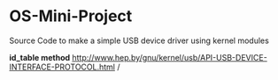 # OS-Mini-Project
Source Code to make a simple USB device driver using kernel modules



**id_table method**
http://www.hep.by/gnu/kernel/usb/API-USB-DEVICE-INTERFACE-PROTOCOL.html /
